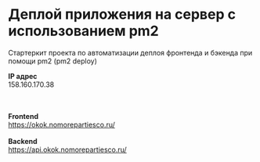 # Деплой приложения на сервер с использованием pm2

Стартеркит проекта по автоматизации деплоя фронтенда и бэкенда при помощи pm2 (pm2 deploy)


<b>IP адрес </b>
<br>
158.160.170.38

<br><br>
<b>Frontend</b>
<br>
https://okok.nomorepartiesco.ru/
<br><br>
<b>Backend</b>
<br>
https://api.okok.nomorepartiesco.ru/
<br><br>


